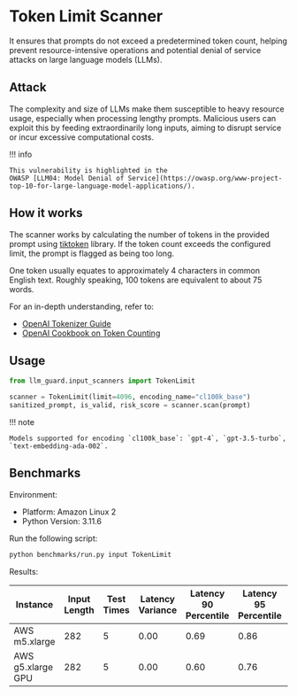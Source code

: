 # Token Limit Scanner

It ensures that prompts do not exceed a predetermined token count, helping prevent resource-intensive operations and
potential denial of service attacks on large language models (LLMs).

## Attack

The complexity and size of LLMs make them susceptible to heavy resource usage, especially when processing lengthy
prompts. Malicious users can exploit this by feeding extraordinarily long inputs, aiming to disrupt service or incur
excessive computational costs.

!!! info

    This vulnerability is highlighted in the
    OWASP [LLM04: Model Denial of Service](https://owasp.org/www-project-top-10-for-large-language-model-applications/).

## How it works

The scanner works by calculating the number of tokens in the provided prompt
using [tiktoken](https://github.com/openai/tiktoken) library. If the token count exceeds the configured limit, the
prompt is flagged as being too long.

One token usually equates to approximately 4 characters in common English text.
Roughly speaking, 100 tokens are equivalent to about 75 words.

For an in-depth understanding, refer to:

- [OpenAI Tokenizer Guide](https://platform.openai.com/tokenizer)
- [OpenAI Cookbook on Token Counting](https://github.com/openai/openai-cookbook/blob/main/examples/How_to_count_tokens_with_tiktoken.ipynb)

## Usage

```python
from llm_guard.input_scanners import TokenLimit

scanner = TokenLimit(limit=4096, encoding_name="cl100k_base")
sanitized_prompt, is_valid, risk_score = scanner.scan(prompt)
```

!!! note

    Models supported for encoding `cl100k_base`: `gpt-4`, `gpt-3.5-turbo`, `text-embedding-ada-002`.

## Benchmarks

Environment:

- Platform: Amazon Linux 2
- Python Version: 3.11.6

Run the following script:

```sh
python benchmarks/run.py input TokenLimit
```

Results:

| Instance          | Input Length | Test Times | Latency Variance | Latency 90 Percentile | Latency 95 Percentile | Latency 99 Percentile | Average Latency (ms) | QPS        |
|-------------------|--------------|------------|------------------|-----------------------|-----------------------|-----------------------|----------------------|------------|
| AWS m5.xlarge     | 282          | 5          | 0.00             | 0.69                  | 0.86                  | 1.01                  | 0.31                 | 914308.54  |
| AWS g5.xlarge GPU | 282          | 5          | 0.00             | 0.60                  | 0.76                  | 0.89                  | 0.27                 | 1039014.63 |
